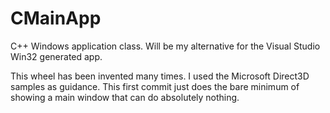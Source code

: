 # CMainApp
C++ Windows application class. Will be my alternative for the Visual Studio Win32 generated app.

This wheel has been invented many times. I used the Microsoft Direct3D samples as guidance. This first commit just does the bare minimum of showing a main window that can do absolutely nothing.
